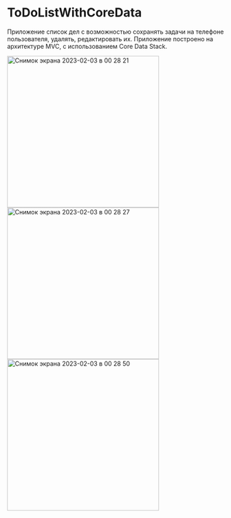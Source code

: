 # ToDoListWithCoreData

Приложение список дел с возможностью сохранять задачи на телефоне пользователя, удалять, редактировать их. Приложение построено на архитектуре MVC, с использованием Core Data Stack. 

<img width="353" alt="Снимок экрана 2023-02-03 в 00 28 21" src="https://user-images.githubusercontent.com/118187754/216430794-6cf15008-5df0-440e-bdd3-51822f3df9d3.png">
<img width="353" alt="Снимок экрана 2023-02-03 в 00 28 27" src="https://user-images.githubusercontent.com/118187754/216430806-ff84ce4a-f881-4132-b94c-7f15e47d6887.png">
<img width="353" alt="Снимок экрана 2023-02-03 в 00 28 50" src="https://user-images.githubusercontent.com/118187754/216430818-dfab0abf-d1a7-4c37-a4a8-f733ec6e2688.png">
